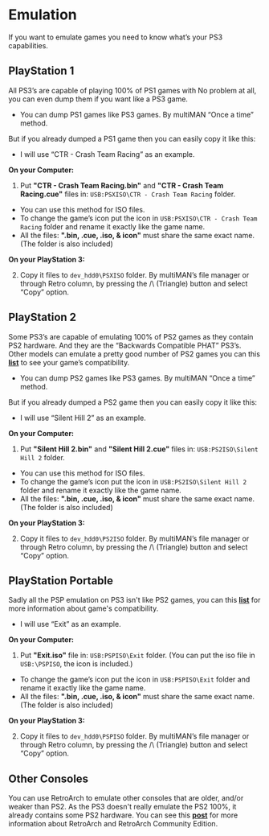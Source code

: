 # Emulation

If you want to emulate games you need to know what’s your PS3 capabilities.

## PlayStation 1

All PS3’s are capable of playing 100% of PS1 games with No problem at all, you can even dump them if you want like a PS3 game.

- You can dump PS1 games like PS3 games. By multiMAN “Once a time” method.

But if you already dumped a PS1 game then you can easily copy it like this: 

- I will use “CTR - Crash Team Racing” as an example.

**On your Computer:**

1. Put **"CTR - Crash Team Racing.bin"** and **"CTR - Crash Team Racing.cue"** files in: `USB:PSXISO\CTR - Crash Team Racing` folder.

- You can use this method for ISO files.
- To change the game’s icon put the icon in `USB:PSXISO\CTR - Crash Team Racing` folder and rename it exactly like the game name.
- All the files: **".bin, .cue, .iso, & icon"** must share the same exact name. (The folder is also included)


**On your PlayStation 3:**

2. Copy it files to `dev_hdd0\PSXISO` folder. By multiMAN’s file manager or through Retro column, by pressing the /\ (Triangle) button and select “Copy” option.


## PlayStation 2 

Some PS3’s are capable of emulating 100% of PS2 games as they contain PS2 hardware. And they are the “Backwards Compatible PHAT” PS3’s. Other models can emulate a pretty good number of PS2 games you can this **[list](https://www.psdevwiki.com/ps3/PS2_Classics_Emulator_Compatibility_List)** to see your game’s compatibility.

- You can dump PS2 games like PS3 games. By multiMAN “Once a time” method.

But if you already dumped a PS2 game then you can easily copy it like this: 

- I will use “Silent Hill 2” as an example.

**On your Computer:**

1. Put **"Silent Hill 2.bin"** and **"Silent Hill 2.cue"** files in: `USB:PS2ISO\Silent Hill 2` folder.

- You can use this method for ISO files.
- To change the game’s icon put the icon in `USB:PS2ISO\Silent Hill 2` folder and rename it exactly like the game name.
- All the files: **".bin, .cue, .iso, & icon"** must share the same exact name. (The folder is also included)

**On your PlayStation 3:**

2. Copy it files to `dev_hdd0\PS2ISO` folder. By multiMAN’s file manager or through Retro column, by pressing the /\ (Triangle) button and select “Copy” option.


## PlayStation Portable

Sadly all the PSP emulation on PS3 isn't like PS2 games, you can this **[list](https://www.psdevwiki.com/ps3/PSP_Emulator_Compatibility_List)** for more information about game's compatibility.

- I will use “Exit” as an example.

**On your Computer:**

1. Put **"Exit.iso"** file in: `USB:PSPISO\Exit` folder. (You can put the iso file in `USB:\PSPISO`, the icon is included.)

- To change the game’s icon put the icon in `USB:PSPISO\Exit` folder and rename it exactly like the game name.
- All the files: **".bin, .cue, .iso, & icon"** must share the same exact name. (The folder is also included)

**On your PlayStation 3:**

2. Copy it files to `dev_hdd0\PSPISO` folder. By multiMAN’s file manager or through Retro column, by pressing the /\ (Triangle) button and select “Copy” option.


## Other Consoles

You can use RetroArch to emulate other consoles that are older, and/or weaker than PS2. As the PS3 doesn't really emulate the PS2 100%, it already contains some PS2 hardware. You can see this **[post](https://www.psx-place.com/threads/retroarch-ps3-guide-2018-wip.17119/)** for more information about RetroArch and RetroArch Community Edition.